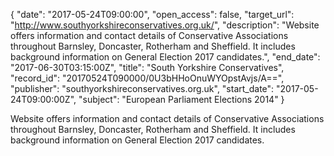 {
  "date": "2017-05-24T09:00:00", 
  "open_access": false, 
  "target_url": "http://www.southyorkshireconservatives.org.uk/", 
  "description": "Website offers information and contact details of Conservative Associations throughout Barnsley, Doncaster, Rotherham and Sheffield. It includes background information on General Election 2017 candidates.", 
  "end_date": "2017-06-30T03:15:00Z", 
  "title": "South Yorkshire Conservatives", 
  "record_id": "20170524T090000/0U3bHHoOnuWYOpstAvjs/A==", 
  "publisher": "southyorkshireconservatives.org.uk", 
  "start_date": "2017-05-24T09:00:00Z", 
  "subject": "European Parliament Elections 2014"
}

Website offers information and contact details of Conservative Associations throughout Barnsley, Doncaster, Rotherham and Sheffield. It includes background information on General Election 2017 candidates.